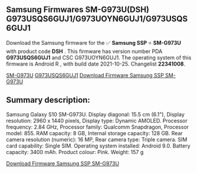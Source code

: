 <h2>Samsung Firmwares SM-G973U(DSH) G973USQS6GUJ1/G973UOYN6GUJ1/G973USQS6GUJ1</h2>
Download the Samsung firmware for the ✅ <strong>Samsung SSP </strong> ⭐ <strong>SM-G973U</strong> with product code <strong>DSH</strong> . This firmware has version number PDA <strong>G973USQS6GUJ1</strong> and CSC G973UOYN6GUJ1. The operating system of this firmware is Android R , with build date 2021-10-25. Changelist <strong>22341008</strong>.


[SM-G973U](https://samfirm.shop/samsung/model/SM-G973U)
[G973USQS6GUJ1](https://samfirm.shop/samsung/pda/G973USQS6GUJ1)
[Download Firmware Samsung SSP SM-G973U](https://samfirm.shop/samsung/firmware/475528)
<h2>Summary description:</h2>
<p>Samsung Galaxy S10 SM-G973U. Display diagonal: 15.5 cm (6.1"), Display resolution: 2960 x 1440 pixels, Display type: Dynamic AMOLED. Processor frequency: 2.84 GHz, Processor family: Qualcomm Snapdragon, Processor model: 855. RAM capacity: 8 GB, Internal storage capacity: 128 GB. Rear camera resolution (numeric): 16 MP, Rear camera type: Triple camera. SIM card capability: Single SIM. Operating system installed: Android 9.0. Battery capacity: 3400 mAh. Product colour: Pink. Weight: 157 g</p>


[Download Firmware Samsung SSP SM-G973U](https://samfirm.shop/samsung/firmware/475528)
